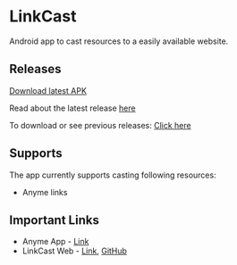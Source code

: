 # LinkCast

Android app to cast resources to a easily available website.

## Releases

[Download latest APK](https://github.com/dhavalpateln/LinkCast/releases/download/v3.2/LinkCast.apk)

Read about the latest release [here](https://github.com/dhavalpateln/LinkCast/releases/tag/v3.2)

To download or see previous releases: [Click here](https://github.com/dhavalpateln/LinkCast/releases)

## Supports

The app currently supports casting following resources:
- Anyme links

## Important Links

- Anyme App - [Link](https://zunjae.github.io/anymeapp.com/)
- LinkCast Web - [Link](https://linkcast-fbdff.firebaseapp.com/), [GitHub](https://github.com/dhavalpateln/LinkCastWeb)
